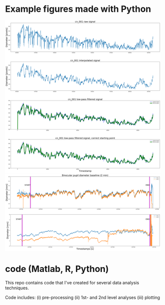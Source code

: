 # Example figures made with Python
![example_with_filter](Python/example_with_filter.png)
![timecourse example](Python/Pupil%20labs%20pilot%20data.png)

# code (Matlab, R, Python)
This repo contains code that I've created for several data analysis techniques.

Code includes:
(i) pre-processing
(ii) 1st- and 2nd level analyses
(iii) plotting







